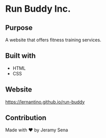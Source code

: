 # Run Buddy Inc.

## Purpose
A website that offers fitness training services.

## Built with
* HTML
* CSS

## Website
https://lernantino.github.io/run-buddy

## Contribution
Made with ❤️ by Jeramy Sena
